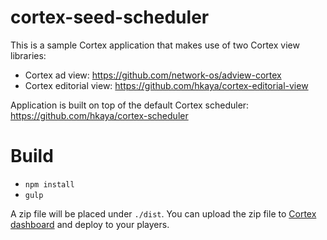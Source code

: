 # cortex-seed-scheduler
This is a sample Cortex application that makes use of two Cortex view libraries:
 - Cortex ad view: https://github.com/network-os/adview-cortex
 - Cortex editorial view: https://github.com/hkaya/cortex-editorial-view
 
Application is built on top of the default Cortex scheduler: https://github.com/hkaya/cortex-scheduler

# Build
- `npm install`
- `gulp`

A zip file will be placed under `./dist`. You can upload the zip file to <a href="http://dashboard.cortexpowered.com/">Cortex dashboard</a> and deploy to your players.
